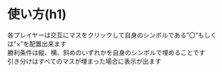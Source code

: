 # 使い方(h1)
各プレイヤーは交互にマスをクリックして自身のシンボルである”〇”もしくは”×”を配置出来ます  
勝利条件は縦、横、斜めのいずれかを自身のシンボルで埋めることです  
引き分けはすべてのマスが埋まった場合に表示が出ます  
